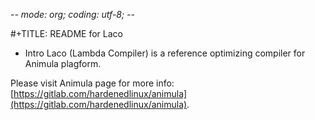 -*- mode: org; coding: utf-8; -*-

#+TITLE: README for Laco

* Intro
Laco (Lambda Compiler) is a reference optimizing compiler for Animula plagform.

Please visit Animula page for more info: [https://gitlab.com/hardenedlinux/animula](https://gitlab.com/hardenedlinux/animula).
